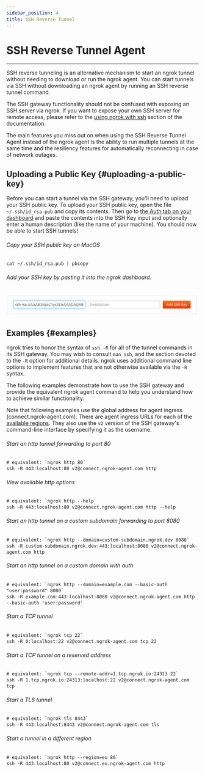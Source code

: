 ```yaml
---
sidebar_position: 4
title: SSH Reverse Tunnel
---
```


# SSH Reverse Tunnel Agent
--------------------

SSH reverse tunneling is an alternative mechanism to start an ngrok tunnel without needing to download or run the ngrok agent. You can start tunnels via SSH without downloading an ngrok agent by running an SSH reverse tunnel command.

The SSH gateway functionality should not be confused with exposing an SSH server via ngrok. If you want to expose your own SSH server for remote access, please refer to the [using ngrok with ssh](/using-ngrok-with/ssh) section of the documentation.

The main features you miss out on when using the SSH Reverse Tunnel Agent instead of the ngrok agent is the ability to run multiple tunnels at the same time and the resiliency features for automatically reconnecting in case of network outages.

## Uploading a Public Key {#uploading-a-public-key}

Before you can start a tunnel via the SSH gateway, you'll need to upload your SSH public key. To upload your SSH public key, open the file `~/.ssh/id_rsa.pub` and copy its contents. Then go to [the Auth tab on your dashboard](https://dashboard.ngrok.com/tunnels/ssh-keys) and paste the contents into the SSH Key input and optionally enter a human description (like the name of your machine). You should now be able to start SSH tunnels!

###### Copy your SSH public key on MacOS

    cat ~/.ssh/id_rsa.pub | pbcopy

###### Add your SSH key by pasting it into the ngrok dashboard.

![](/img/docs/add-ssh-key.png)

## Examples {#examples}

ngrok tries to honor the syntax of `ssh -R` for all of the tunnel commands in its SSH gateway. You may wish to consult `man ssh`, and the section devoted to the `-R` option for additional details. ngrok uses additional command line options to implement features that are not otherwise available via the `-R` syntax.

The following examples demonstrate how to use the SSH gateway and provide the equivalent ngrok agent command to help you understand how to achieve similar functionality.

Note that following examples use the global address for agent ingress (connect.ngrok-agent.com). There are agent ingress URLs for each of the [available regions](/secure-tunnels/ngrok-agent/reference/config#region). They also use the `v2` version of the SSH gateway's command-line interface by specifying it as the username.

###### Start an http tunnel forwarding to port 80

    # equivalent: `ngrok http 80`
    ssh -R 443:localhost:80 v2@connect.ngrok-agent.com http

###### View available http options

    # equivalent: `ngrok http --help`
    ssh -R 443:localhost:80 v2@connect.ngrok-agent.com http --help

###### Start an http tunnel on a custom subdomain forwarding to port 8080

    # equivalent: `ngrok http --domain=custom-subdomain.ngrok.dev 8080`
    ssh -R custom-subdomain.ngrok.dev:443:localhost:8080 v2@connect.ngrok-agent.com http

###### Start an http tunnel on a custom domain with auth

    # equivalent: `ngrok http --domain=example.com --basic-auth "user:password" 8080`
    ssh -R example.com:443:localhost:8080 v2@connect.ngrok-agent.com http --basic-auth 'user:password'

###### Start a TCP tunnel

    # equivalent: `ngrok tcp 22`
    ssh -R 0:localhost:22 v2@connect.ngrok-agent.com tcp 22

###### Start a TCP tunnel on a reserved address

    # equivalent: `ngrok tcp --remote-addr=1.tcp.ngrok.io:24313 22`
    ssh -R 1.tcp.ngrok.io:24313:localhost:22 v2@connect.ngrok-agent.com tcp

###### Start a TLS tunnel

    # equivalent: `ngrok tls 8443`
    ssh -R 443:localhost:8443 v2@connect.ngrok-agent.com tls

###### Start a tunnel in a different region

    # equivalent: `ngrok http --region=eu 80`
    ssh -R 443:localhost:80 v2@connect.eu.ngrok-agent.com http

